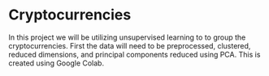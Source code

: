 # Cryptocurrencies

In this project we will be utilizing unsupervised learning to to group the cryptocurrencies. First the data will need to be preprocessed, clustered, reduced dimensions, and principal components reduced using PCA. This is created using Google Colab.  
